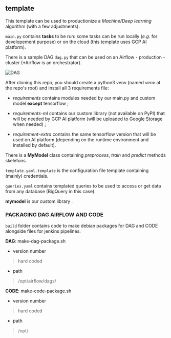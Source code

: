 template
-----

This template can be used to productionize a *Machine/Deep learning* algorithm (with a few adjustments).

```main.py``` contains **tasks** to be run: some tasks can be run locally (*e.g.* for developement purpose) or on the cloud (this template uses GCP AI platform).

There is a sample DAG ```dag.py``` that can be used on an Airflow - production - cluster (\*Airflow is an orchestrator).

![DAG](./DAG.png)

After cloning this repo, you should create a python3 venv (named *venv* at the repo's root) and install all 3 requirements file:

  - *requirements* contains modules needed by our main.py and custom model **except** tensorflow ;

  - *requirements-ml* contains our custom library (not available on PyPI) that will be needed by GCP AI platform (will be uploaded to Google Storage when needed) ;

  - *requirement-extra* contains the same tensorflow version that will be used on AI platform (depending on the runtime environment and installed by default).

There is a **MyModel** class containing *preprocess*, *train* and *predict* methods skeletons.

```template.yaml.template``` is the configuration file template containing (mainly) credentials.

```queries.yaml``` contains templated queries to be used to access or get data from any database (BigQuery in this case).

**mymodel** is our custom library .

### PACKAGING DAG AIRFLOW AND CODE

```build``` folder contains code to make debian packages for DAG and CODE alongside files for jenkins pipelines.

**DAG**: make-dag-package.sh

  * version number
  > hard coded

  * path
  >/opt/airflow/dags/

**CODE**: make-code-package.sh

  * version number
  > hard coded

  * path
  > /opt/
